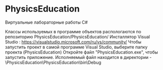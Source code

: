 # PhysicsEducation
Виртуальные лабораторные работы C#

Классы используемых в программе объектов распологаются по репозиторию PhysicsEducation/PhysicsEducation/
Инсталлятор Visual Studio : 	https://visualstudio.microsoft.com/ru/vs/community/
Чтобы запустить проект в самой программе Visual Studio, выберите папку проекта (PhysicsEducation)
Откройте файл "PhysicsEducation.exe", чтобы запустить приложение.
Исполняемый файл находится в директории - \PhysicsEducation\PhysicsEducation\bin\Debug
